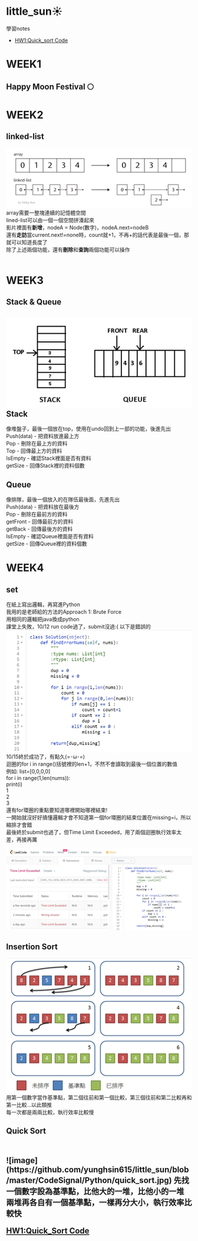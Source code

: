 # little_sun☀
學習notes
- [HW1:Quick_sort Code](#First)


WEEK1
=
Happy Moon Festival 🌕
-

WEEK2
=
linked-list
  -
![image](https://github.com/yunghsin615/little_sun/blob/master/CodeSignal/Python/linked-list.jpg)
array需要一整塊連續的記憶體空間<br>
lined-list可以由一個一個空間拼湊起來<br>
影片裡面有**新增**，nodeA = Node(數字)，nodeA.next=nodeB<br>
還有**走訪**當current.next!=none時，count就+1，不再+的話代表是最後一個，那就可以知道長度了<br>
除了上述兩個功能，還有**刪除**和**查詢**兩個功能可以操作<br>
<br>

WEEK3
=
Stack &  Queue
  -
![image](https://github.com/yunghsin615/little_sun/blob/master/CodeSignal/Python/stack&queue.jpg)
Stack
-
像堆盤子，最後一個放在top，使用在undo回到上一部的功能，後進先出<br>
Push(data) - 把資料放進最上方<br>
Pop - 刪除在最上方的資料<br>
Top - 回傳最上方的資料<br>
IsEmpty - 確認Stack裡面是否有資料<br>
getSize - 回傳Stack裡的資料個數

Queue
-
像排隊，最後一個放入的在隊伍最後面，先進先出<br>
Push(data) - 把資料放在最後方<br>
Pop - 刪除在最前方的資料<br>
getFront - 回傳最前方的資料<br>
getBack - 回傳最後方的資料<br>
IsEmpty - 確認Queue裡面是否有資料<br>
getSize - 回傳Queue裡的資料個數


WEEK4
=
set
  -

在紙上寫出邏輯，再寫進Python<br>
我用的是老師給的方法的Approach 1: Brute Force <br>
用相同的邏輯把java換成python<br>
課堂上失敗，10/12 run code過了，submit沒過:( 以下是錯誤的<br>
![image](https://github.com/yunghsin615/little_sun/blob/master/CodeSignal/Python/wrong_set.jpg)<br>
10/15終於成功了，有點久(=･ω･=)  <br>
迴圈的for i in range()括號裡的len+1，不然不會讀取到最後一個位置的數值<br>
例如: list=[0,0,0,0]<br>
      for i in range(1,len(nums)):<br>
          print(i)<br>
      1<br>
      2<br>
      3<br>
還有for環圈的重點要知道哪裡開始哪裡結束!<br>
一開始就沒好好搞懂邏輯才會不知道第一個for環圈的結束位置在missing=i，所以縮排才會錯<br>
最後終於submit也過了，但Time Limit Exceeded，用了兩個迴圈執行效率太差，再接再厲<br>
      
![image](https://github.com/yunghsin615/little_sun/blob/master/CodeSignal/Python/set.jpg)


Insertion Sort
  -
![image](https://github.com/yunghsin615/little_sun/blob/master/CodeSignal/Python/insertion_sort.jpg)
用第一個數字當作基準點，第二個往前和第一個比較，第三個往前和第二比較再和第一比較...以此類推<br>
每一次都是兩兩比較，執行效率比較慢

<h2 id="First">Quick Sort<h2><br>
![image](https://github.com/yunghsin615/little_sun/blob/master/CodeSignal/Python/quick_sort.jpg)
先找一個數字設為基準點，比他大的一堆，比他小的一堆<br>
兩堆再各自有一個基準點，一樣再分大小，執行效率比較快<br>

[HW1:Quick_Sort Code](https://nbviewer.jupyter.org/github/yunghsin615/little_sun/blob/master/LeetCode/quick_sort.ipynb)

